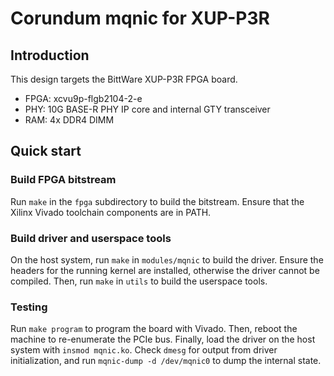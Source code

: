 # Corundum mqnic for XUP-P3R

## Introduction

This design targets the BittWare XUP-P3R FPGA board.

* FPGA: xcvu9p-flgb2104-2-e
* PHY: 10G BASE-R PHY IP core and internal GTY transceiver
* RAM: 4x DDR4 DIMM

## Quick start

### Build FPGA bitstream

Run `make` in the `fpga` subdirectory to build the bitstream.  Ensure that the Xilinx Vivado toolchain components are in PATH.

### Build driver and userspace tools

On the host system, run `make` in `modules/mqnic` to build the driver.  Ensure the headers for the running kernel are installed, otherwise the driver cannot be compiled.  Then, run `make` in `utils` to build the userspace tools.

### Testing

Run `make program` to program the board with Vivado.  Then, reboot the machine to re-enumerate the PCIe bus.  Finally, load the driver on the host system with `insmod mqnic.ko`.  Check `dmesg` for output from driver initialization, and run `mqnic-dump -d /dev/mqnic0` to dump the internal state.
